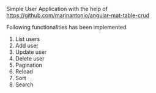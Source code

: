 Simple User Application with the help of https://github.com/marinantonio/angular-mat-table-crud

Following functionalities has been implemented
1. List users
2. Add user
3. Update user
4. Delete user
5. Pagination
6. Reload
7. Sort
8. Search